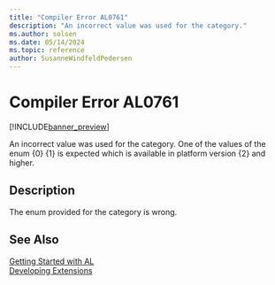 ```yaml
---
title: "Compiler Error AL0761"
description: "An incorrect value was used for the category."
ms.author: solsen
ms.date: 05/14/2024
ms.topic: reference
author: SusanneWindfeldPedersen
---
```

[//]: # (START>DO_NOT_EDIT)
[//]: # (IMPORTANT:Do not edit any of the content between here and the END>DO_NOT_EDIT.)
[//]: # (Any modifications should be made in the .xml files in the ModernDev repo.)
# Compiler Error AL0761

[!INCLUDE[banner_preview](../includes/banner_preview.md)]

An incorrect value was used for the category. One of the values of the enum {0} {1} is expected which is available in platform version {2} and higher.


## Description
The enum provided for the category is wrong.  

[//]: # (IMPORTANT: END>DO_NOT_EDIT)
## See Also  
[Getting Started with AL](../devenv-get-started.md)  
[Developing Extensions](../devenv-dev-overview.md)  